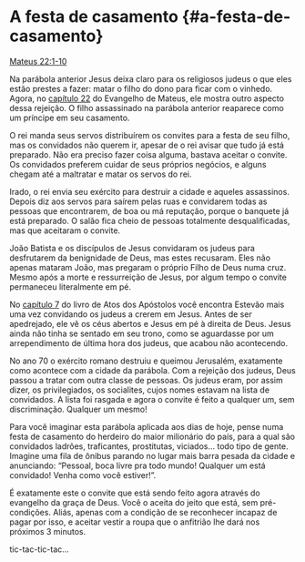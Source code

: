 # A festa de casamento {#a-festa-de-casamento}

[Mateus 22:1-10](http://bibliaonline.com.br/acf/mt/22/1-10)

Na parábola anterior Jesus deixa claro para os religiosos judeus o que eles estão prestes a fazer: matar o filho do dono para ficar com o vinhedo. Agora, no [capítulo 22](http://bibliaonline.com.br/acf/mt/22) do Evangelho de Mateus, ele mostra outro aspecto dessa rejeição. O filho assassinado na parábola anterior reaparece como um príncipe em seu casamento.

O rei manda seus servos distribuírem os convites para a festa de seu filho, mas os convidados não querem ir, apesar de o rei avisar que tudo já está preparado. Não era preciso fazer coisa alguma, bastava aceitar o convite. Os convidados preferem cuidar de seus próprios negócios, e alguns chegam até a maltratar e matar os servos do rei.

Irado, o rei envia seu exército para destruir a cidade e aqueles assassinos. Depois diz aos servos para saírem pelas ruas e convidarem todas as pessoas que encontrarem, de boa ou má reputação, porque o banquete já está preparado. O salão fica cheio de pessoas totalmente desqualificadas, mas que aceitaram o convite.

João Batista e os discípulos de Jesus convidaram os judeus para desfrutarem da benignidade de Deus, mas estes recusaram. Eles não apenas mataram João, mas pregaram o próprio Filho de Deus numa cruz. Mesmo após a morte e ressurreição de Jesus, por algum tempo o convite permaneceu literalmente em pé.

No [capítulo 7](http://bibliaonline.com.br/acf/atos/7) do livro de Atos dos Apóstolos você encontra Estevão mais uma vez convidando os judeus a crerem em Jesus. Antes de ser apedrejado, ele vê os céus abertos e Jesus em pé à direita de Deus. Jesus ainda não tinha se sentado em seu trono, como se aguardasse por um arrependimento de última hora dos judeus, que acabou não acontecendo.

No ano 70 o exército romano destruiu e queimou Jerusalém, exatamente como acontece com a cidade da parábola. Com a rejeição dos judeus, Deus passou a tratar com outra classe de pessoas. Os judeus eram, por assim dizer, os privilegiados, os socialites, cujos nomes estavam na lista de convidados. A lista foi rasgada e agora o convite é feito a qualquer um, sem discriminação. Qualquer um mesmo!

Para você imaginar esta parábola aplicada aos dias de hoje, pense numa festa de casamento do herdeiro do maior milionário do país, para a qual são convidados ladrões, traficantes, prostitutas, viciados... todo tipo de gente. Imagine uma fila de ônibus parando no lugar mais barra pesada da cidade e anunciando: “Pessoal, boca livre pra todo mundo! Qualquer um está convidado! Venha como você estiver!”.

É exatamente este o convite que está sendo feito agora através do evangelho da graça de Deus. Você o aceita do jeito que está, sem pré-condições. Aliás, apenas com a condição de se reconhecer incapaz de pagar por isso, e aceitar vestir a roupa que o anfitrião lhe dará nos próximos 3 minutos.

tic-tac-tic-tac...